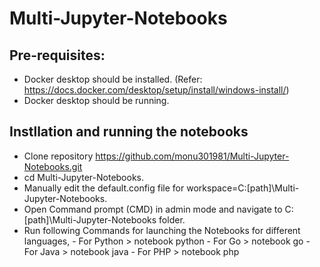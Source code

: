 # Multi-Jupyter-Notebooks

## Pre-requisites:
- Docker desktop should be installed. (Refer: https://docs.docker.com/desktop/setup/install/windows-install/)
- Docker desktop should be running.

## Instllation and running the notebooks

- Clone repository https://github.com/monu301981/Multi-Jupyter-Notebooks.git
- cd Multi-Jupyter-Notebooks.
- Manually edit the default.config file for workspace=C:\[path]\Multi-Jupyter-Notebooks.
- Open Command prompt (CMD) in admin mode and navigate to C:\[path]\Multi-Jupyter-Notebooks folder.
- Run following Commands for launching the Notebooks for different languages,
    	- For Python > notebook python
    	- For Go > notebook go
    	- For Java > notebook java
    	- For PHP > notebook php
